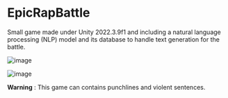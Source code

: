 # EpicRapBattle
Small game made under Unity 2022.3.9f1 and including a natural language processing (NLP) model and its database to handle text generation for the battle.

![image](https://github.com/PierreBio/GenRapBattle/assets/45881846/e5e2a5ae-ff88-4e3a-9b38-be8ff6e50ecd)

![image](https://github.com/PierreBio/GenRapBattle/assets/45881846/0b690b13-b329-49cd-9126-e69f97c2e71e)

**Warning** : This game can contains punchlines and violent sentences.
